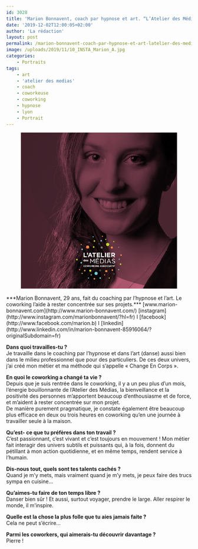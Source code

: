 ```yaml
---
id: 3028
title: 'Marion Bonnavent, coach par hypnose et art. “L’Atelier des Médias, c’est de l’énergie bouillonnante”'
date: '2019-12-02T12:00:05+02:00'
author: 'La rédaction'
layout: post
permalink: /marion-bonnavent-coach-par-hypnose-et-art-latelier-des-medias-cest-de-lenergie-bouillonnante/
image: /uploads/2019/11/10_INSTA_Marion_A.jpg
categories:
    - Portraits
tags:
    - art
    - 'atelier des medias'
    - coach
    - coworkeuse
    - coworking
    - hypnose
    - lyon
    - Portrait
---
```


<figure class="wp-block-image"><img src="/uploads/2019/11/10_INSTA_Marion_A.jpg" alt="Illustration"></figure>***Marion Bonnavent, 29 ans, fait du coaching par l’hypnose et l’art. Le coworking l’aide à rester concentrée sur ses projets.***  
[www.marion-bonnavent.com](http://www.marion-bonnavent.com/)  
[instagram](http://www.instagram.com/marionbonnavent/?hl=fr) I [facebook](http://www.facebook.com/marion.b) I [linkedin](http://www.linkedin.com/in/marion-bonnavent-85916064/?originalSubdomain=fr)

**Dans quoi travailles-tu ?**  
Je travaille dans le coaching par l’hypnose et dans l’art (danse) aussi bien dans le milieu professionnel que pour des particuliers. De ces deux univers, j’ai créé mon métier et ma méthode qui s’appelle « Change En Corps ».

**En quoi le coworking a changé ta vie ?**   
Depuis que je suis rentrée dans le coworking, il y a un peu plus d’un mois, l’énergie bouillonnante de l’Atelier des Médias, la bienveillance et la positivité des personnes m’apportent beaucoup d’enthousiasme et de force, et m’aident à rester concentrée sur mon projet.   
De manière purement pragmatique, je constate également être beaucoup plus efficace en deux ou trois heures en coworking qu’en une journée à travailler seule à la maison.

**Qu’est- ce que tu préfères dans ton travail ?**   
C’est passionnant, c’est vivant et c’est toujours en mouvement ! Mon métier fait interagir des univers subtils et puissants qui, à la fois, donnent du pétillant à mon action quotidienne, et en même temps, rendent service à l’humain.

**Dis-nous tout, quels sont tes talents cachés ?**   
Quand je m’y mets, mais vraiment quand je m’y mets, je peux faire des trucs sympa en cuisine…

**Qu’aimes-tu faire de ton temps libre ?**   
Danser bien sûr ! Et aussi, surtout voyager, prendre le large. Aller respirer le monde, il m’inspire.

**Quelle est la chose la plus folle que tu aies jamais faite ?**   
Cela ne peut s’écrire…

**Parmi les coworkers, qui aimerais-tu découvrir davantage ?**   
Pierre !